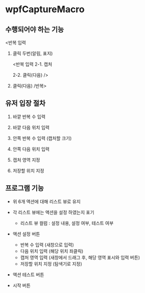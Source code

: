 ﻿# wpfCaptureMacro

## 수행되어야 하는 기능

<반복 입력
1. 클릭 두번(알림, 표지)

	<반복 입력
	2-1. 캡처 

	2-2. 클릭(다음)
	/>

2. 클릭(다음)
/반복>


## 유저 입장 절차

1. 바깥 반복 수 입력

2. 바깥 다음 위치 입력

2. 안쪽 반복 수 입력 (캡처할 크기)

3. 안쪽 다음 위치 입력

4. 캡처 영역 지정

5. 저장할 위치 지정

## 프로그램 기능

* 위 6개 액션에 대해 리스트 뷰로 유지

* 각 리스트 뷰에는 액션을 설정 하였는지 표기
	* 리스트 뷰 컬럼 : 설정 내용, 설정 여부, 테스트 여부

* 액션 설정 버튼
	* 반복 수 입력 (새창으로 입력)
	* 다음 위치 입력 (해당 위치 좌클릭)
	* 캡처 영역 입력 (새창에서 드래그 후, 해당 영역 표시와 입력 버튼)
	* 저장할 위치 지정 (탐색기로 지정)

* 액션 테스트 버튼

* 시작 버튼

